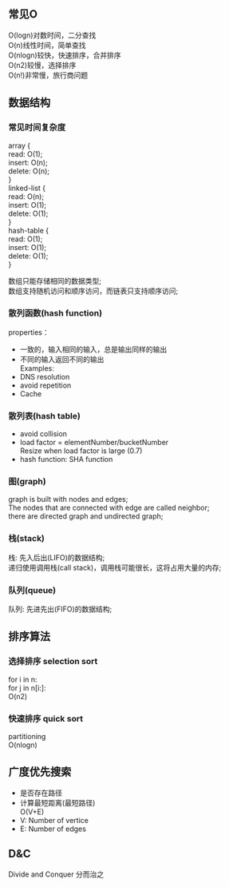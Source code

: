 ## 常见O
O(logn)对数时间，二分查找 <br>
O(n)线性时间，简单查找 <br>
O(nlogn)较快，快速排序，合并排序 <br>
O(n2)较慢，选择排序 <br>
O(n!)非常慢，旅行商问题 <br>



## 数据结构

### 常见时间复杂度
array {  
	read: O(1);  
	insert: O(n);  
	delete: O(n);  
}  
linked-list {  
	read: O(n);  
	insert: O(1);  
	delete: O(1);  
}  
hash-table {  
	read: O(1);  
	insert: O(1);  
	delete: O(1);  
}  

数组只能存储相同的数据类型;  
数组支持随机访问和顺序访问，而链表只支持顺序访问;  

### 散列函数(hash function)
properties：
- 一致的，输入相同的输入，总是输出同样的输出
- 不同的输入返回不同的输出  
Examples:
- DNS resolution
- avoid repetition
- Cache

### 散列表(hash table)
- avoid collision
- load factor = elementNumber/bucketNumber  
Resize when load factor is large (0.7)
- hash function: SHA function

### 图(graph)
graph is built with nodes and edges;  
The nodes that are connected with edge are called neighbor;  
there are directed graph and undirected graph;  

### 栈(stack)
栈: 先入后出(LIFO)的数据结构;  
递归使用调用栈(call stack)，调用栈可能很长，这将占用大量的内存;  

### 队列(queue)
队列: 先进先出(FIFO)的数据结构;




## 排序算法

### 选择排序 selection sort
for i in n:  
	for j in n[i:]:  
O(n2)  

### 快速排序 quick sort
partitioning  
O(nlogn)  



## 广度优先搜索
- 是否存在路径
- 计算最短距离(最短路径)  
O(V+E)
- V: Number of vertice
- E: Number of edges




## D&C
Divide and Conquer 分而治之







